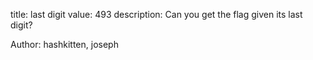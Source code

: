title: last digit
value: 493
description: Can you get the flag given its last digit?

Author: hashkitten, joseph
